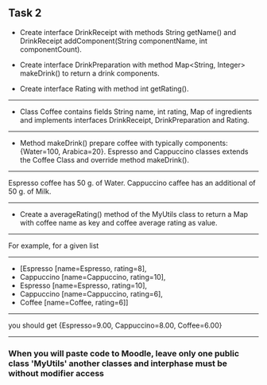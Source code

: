 ## Task 2
* Create interface DrinkReceipt with methods String getName() 
and DrinkReceipt addComponent(String componentName, int componentCount). 

* Create interface DrinkPreparation with method Map<String, Integer> makeDrink() 
to return a drink components. 

* Create interface Rating with method int getRating().

---
* Class Coffee contains fields String name, int rating, Map of ingredients 
and implements interfaces DrinkReceipt, DrinkPreparation and Rating. 

---
* Method makeDrink() prepare coffee with typically components: {Water=100, Arabica=20}. 
Espresso and Cappuccino classes extends the Coffee Class 
and override method makeDrink(). 

---
Espresso coffee has 50 g. of Water. 
Cappuccino caffee has an additional of 50 g. of Milk.

---
* Create a averageRating() method of the MyUtils class to return a Map 
with coffee name as key and coffee average rating as value.

---
For example, for a given list

---
* [Espresso [name=Espresso, rating=8], 
* Cappuccino [name=Cappuccino, rating=10], 
* Espresso [name=Espresso, rating=10], 
* Cappuccino [name=Cappuccino, rating=6], 
* Coffee [name=Coffee, rating=6]]
---
you should get
{Espresso=9.00, Cappuccino=8.00, Coffee=6.00}

---
### When you will paste code to Moodle, leave only one public class 'MyUtils' another classes and interphase must be without modifier access

